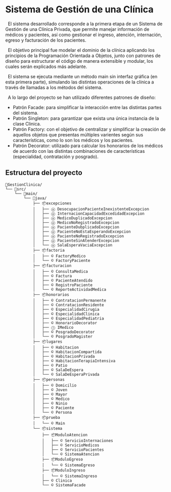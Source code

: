 # Sistema de Gestión de una Clínica
&nbsp;&nbsp;El sistema desarrollado corresponde a la primera etapa de un Sistema de Gestión de una Clínica Privada, que permite manejar información de médicos y pacientes, así como gestionar el ingreso, atención, internación, egreso y facturación de los pacientes.

&nbsp;&nbsp;El objetivo principal fue modelar el dominio de la clínica aplicando los principios de la Programación Orientada a Objetos, junto con patrones de diseño para estructurar el código de manera extensible y modular, los cuales serán explicados más adelante.

&nbsp;&nbsp;El sistema se ejecuta mediante un método main sin interfaz gráfica (en esta primera parte), simulando las distintas operaciones de la clínica a través de llamadas a los métodos del sistema.

&nbsp;&nbsp;A lo largo del proyecto se han utilizado diferentes patrones de diseño:
- Patrón Facade: para simplificar la interacción entre las distintas partes del sistema.
- Patrón Singleton: para garantizar que exista una única instancia de la clase Clinica.
- Patrón Factory: con el objetivo de centralizar y simplificar la creación de aquellos objetos que presentas múltiples varientes según sus características, como lo son los médicos y los pacientes.
- Patrón Decorator: utilizado para calcular los honorarios de los médicos de acuerdo con las distintas combinaciones de características (especialidad, contratación y posgrado).

## Estructura del proyecto
```
📁GestionClinica/
└── 📁src/
    └── 📁main/
        └── 📁java/
            ├── 📦excepciones
            │   ├── ⓔ DesocupacionPacienteInexistenteExcepcion
            │   ├── ⓔ InternacionCapacidadExcedidadExcepcion
            │   ├── ⓔ MedicoDuplicadoExcepcion
            │   ├── ⓔ MedicoNoRegistradoExcepcion
            │   ├── ⓔ PacienteDubplicadoExcepcion
            │   ├── ⓔ PacienteNoEstaEsperandoExcepcion
            │   ├── ⓔ PacienteNoRegistradoExcepcion
            │   ├── ⓔ PacienteSinAtenderExcepcion
            │   └── ⓔ SalaEsperaVaciaExcepcion
            ├── 📦factoria
            │   ├── © FactoryMedico
            │   └── © FactoryPaciente
            ├── 📦facturacion
            │   ├── © ConsultaMedica
            │   ├── © Factura
            │   ├── © PacienteAtendido
            │   ├── © RegistroPaciente
            │   └── © ReporteActividadMedica
            ├── 📦honorarios
            │   ├── © ContratacionPermanente
            │   ├── © ContratacionResidente
            │   ├── © EspecialidadCirugia
            │   ├── © EspecialidadClinica
            │   ├── © EspecialidadPediatria
            │   ├── © HonorarioDecorator
            │   ├── Ⓘ IMedico
            │   ├── © PosgradoDecorator
            │   └── © PosgradoMagister
            ├── 📦lugares
            │   ├── © Habitacion
            │   ├── © HabitacionCompartida
            │   ├── © HabitacionPrivada
            │   ├── © HabitacionTerapiaIntensiva
            │   ├── © Patio
            │   ├── © SalaDeEspera
            │   └── © SalaDeEsperaPrivada
            ├── 📦personas
            │   ├── © Domicilio
            │   ├── © Joven
            │   ├── © Mayor
            │   ├── © Medico
            │   ├── © Ninio
            │   ├── © Paciente
            │   └── © Persona
            ├── 📦prueba
            │   └── © Main
            └── 📦sistema
                ├── 📦ModuloAtencion
                │   ├── © ServicioInternaciones
                │   ├── © ServicioMedicos
                │   ├── © ServicioPacientes
                │   └── © SistemaAtencion
                ├── 📦ModuloEgreso
                │   └── © SistemaEgreso
                ├── 📦ModuloIngreso
                │   └── © SistemaIngreso
                ├── © Clinica
                └── © SistemaFacade  
```

